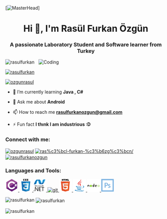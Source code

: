 [![MasterHead](https://media.tenor.com/S7fBzpUYjoAAAAAd/banner.gif)]
<h1 align="center">Hi 👋, I'm Rasül Furkan Özgün</h1>
<h3 align="center">A passionate Laboratory Student and Software learner from Turkey</h3>
<img align="right" alt="Coding" width="400" src="https://cdn.dribbble.com/users/1708816/screenshots/15637256/media/f9826f0af8a49462f048262a8502035b.gif">

<p align="left"> <img src="https://komarev.com/ghpvc/?username=rasulfurkan&label=Profile%20views&color=0e75b6&style=flat" alt="rasulfurkan" /> </p>

<p align="left"> <a href="https://github.com/ryo-ma/github-profile-trophy"><img src="https://github-profile-trophy.vercel.app/?username=rasulfurkan" alt="rasulfurkan" /></a> </p>

<p align="left"> <a href="https://twitter.com/ozgunrasul" target="blank"><img src="https://img.shields.io/twitter/follow/ozgunrasul?logo=twitter&style=for-the-badge" alt="ozgunrasul" /></a> </p>

- 🌱 I’m currently learning **Java , C#**

- 💬 Ask me about **Android**

- 📫 How to reach me **rasulfurkanozgun@gmail.com**

- ⚡ Fun fact **I thınk I am industrious :D**

<h3 align="left">Connect with me:</h3>
<p align="left">
<a href="https://twitter.com/ozgunrasul" target="blank"><img align="center" src="https://raw.githubusercontent.com/rahuldkjain/github-profile-readme-generator/master/src/images/icons/Social/twitter.svg" alt="ozgunrasul" height="30" width="40" /></a>
<a href="https://linkedin.com/in/ras%c3%bcl-furkan-%c3%b6zg%c3%bcn/" target="blank"><img align="center" src="https://raw.githubusercontent.com/rahuldkjain/github-profile-readme-generator/master/src/images/icons/Social/linked-in-alt.svg" alt="ras%c3%bcl-furkan-%c3%b6zg%c3%bcn/" height="30" width="40" /></a>
<a href="https://www.hackerrank.com/rasulfurkanozgun" target="blank"><img align="center" src="https://raw.githubusercontent.com/rahuldkjain/github-profile-readme-generator/master/src/images/icons/Social/hackerrank.svg" alt="rasulfurkanozgun" height="30" width="40" /></a>
</p>

<h3 align="left">Languages and Tools:</h3>
<p align="left"> <a href="https://www.w3schools.com/cs/" target="_blank" rel="noreferrer"> <img src="https://raw.githubusercontent.com/devicons/devicon/master/icons/csharp/csharp-original.svg" alt="csharp" width="40" height="40"/> </a> <a href="https://www.w3schools.com/css/" target="_blank" rel="noreferrer"> <img src="https://raw.githubusercontent.com/devicons/devicon/master/icons/css3/css3-original-wordmark.svg" alt="css3" width="40" height="40"/> </a> <a href="https://dotnet.microsoft.com/" target="_blank" rel="noreferrer"> <img src="https://raw.githubusercontent.com/devicons/devicon/master/icons/dot-net/dot-net-original-wordmark.svg" alt="dotnet" width="40" height="40"/> </a> <a href="https://git-scm.com/" target="_blank" rel="noreferrer"> <img src="https://www.vectorlogo.zone/logos/git-scm/git-scm-icon.svg" alt="git" width="40" height="40"/> </a> <a href="https://www.w3.org/html/" target="_blank" rel="noreferrer"> <img src="https://raw.githubusercontent.com/devicons/devicon/master/icons/html5/html5-original-wordmark.svg" alt="html5" width="40" height="40"/> </a> <a href="https://www.java.com" target="_blank" rel="noreferrer"> <img src="https://raw.githubusercontent.com/devicons/devicon/master/icons/java/java-original.svg" alt="java" width="40" height="40"/> </a> <a href="https://nodejs.org" target="_blank" rel="noreferrer"> <img src="https://raw.githubusercontent.com/devicons/devicon/master/icons/nodejs/nodejs-original-wordmark.svg" alt="nodejs" width="40" height="40"/> </a> <a href="https://www.photoshop.com/en" target="_blank" rel="noreferrer"> <img src="https://raw.githubusercontent.com/devicons/devicon/master/icons/photoshop/photoshop-line.svg" alt="photoshop" width="40" height="40"/> </a> </p>

<p><img align="left" src="https://github-readme-stats.vercel.app/api/top-langs?username=rasulfurkan&show_icons=true&locale=en&layout=compact" alt="rasulfurkan" /></p>

<p>&nbsp;<img align="center" src="https://github-readme-stats.vercel.app/api?username=rasulfurkan&show_icons=true&locale=en" alt="rasulfurkan" /></p>

<p><img align="center" src="https://github-readme-streak-stats.herokuapp.com/?user=rasulfurkan&" alt="rasulfurkan" /></p>
